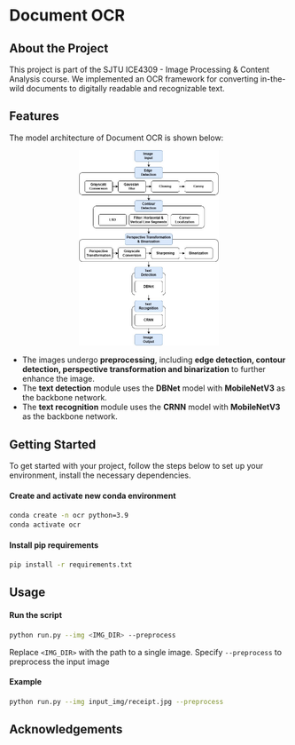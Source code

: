 # Document OCR
## About the Project
This project is part of the SJTU ICE4309 - Image Processing & Content Analysis course. We implemented an OCR framework for converting in-the-wild documents to digitally readable and recognizable text.

## Features
The model architecture of Document OCR is shown below: 

<div style="text-align: center;">
  <img src="document_ocr.jpg" alt="Model Architecture" width="50%">
</div>

- The images undergo **preprocessing**, including **edge detection, contour detection, perspective transformation and binarization** to further enhance the image.
- The **text detection** module uses the **DBNet** model with **MobileNetV3** as the backbone network.
- The **text recognition** module uses the **CRNN** model with **MobileNetV3** as the backbone network.

## Getting Started
To get started with your project, follow the steps below to set up your environment, install the necessary dependencies.
#### Create and activate new conda environment
```bash
conda create -n ocr python=3.9
conda activate ocr
```

#### Install pip requirements
```bash
pip install -r requirements.txt
```

## Usage
#### Run the script
```bash
python run.py --img <IMG_DIR> --preprocess 
```
Replace `<IMG_DIR>` with the path to a single image. Specify `--preprocess` to preprocess the input image

#### Example
```bash
python run.py --img input_img/receipt.jpg --preprocess
```

## Acknowledgements
